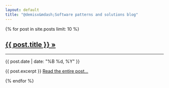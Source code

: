 ```yaml
---
layout: default
title: "@demisx&mdash;Software patterns and solutions blog"
---
```


<div id="main-content">
  {% for post in site.posts limit: 10 %}
    <div class="row">
      <div><a href="{{ post.url }}"><h2>{{ post.title }}&nbsp;&raquo;</h2></a></div>
      <hr>
      <div><span class="small text-muted">{{ post.date | date: "%B %d, %Y" }}</span></div>
      <div>
        <p>
          {{ post.excerpt }} <a href="{{ post.url }}" class="lead">Read&nbsp;the&nbsp;entire&nbsp;post...</a>
        </p>
      </div>
    </div>
  {% endfor %}
</div>
